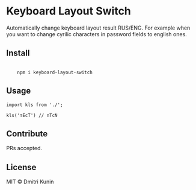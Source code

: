 # Keyboard Layout Switch

Automatically change keyboard layout result RUS/ENG. For example when you want to change cyrilic characters in password fields to english ones.

## Install

```

    npm i keyboard-layout-switch

```

## Usage

```
import kls from './';

kls('тЕсТ') // nTcN
```

## Contribute

PRs accepted.

## License

MIT © Dmitri Kunin
